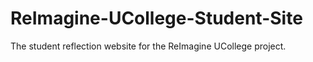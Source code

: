 # ReImagine-UCollege-Student-Site
The student reflection website for the ReImagine UCollege project.

